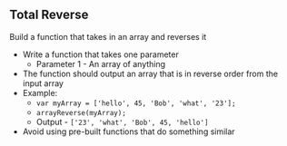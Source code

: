 ## Total Reverse 

Build a function that takes in an array and reverses it

- Write a function that takes one parameter
	- Parameter 1 - An array of anything
- The function should output an array that is in reverse order from the input array
- Example: 
	- `var myArray = ['hello', 45, 'Bob', 'what', '23'];`
	- `arrayReverse(myArray);`
	- Output - `['23', 'what', 'Bob', 45, 'hello']`
- Avoid using pre-built functions that do something similar